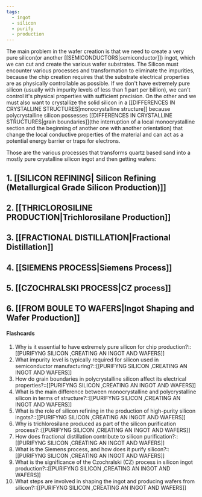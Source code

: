 ```yaml
---
tags:
  - ingot
  - silicon
  - purify
  - production
---
```

The main problem in the wafer creation is that we need to create a very pure silicon(or another [[SEMICONDUCTORS|semiconductor]]) ingot, which we can cut and create the various wafer substrates.
The Silicon must encounter various processes and transformation to eliminate the impurities, because the chip creation requires that the substrate electrical properties are as physically controllable as possible. If we don't have extremely pure silicon (usually with impurity levels of less than 1 part per billion), we can't control it's physical properties with sufficient precision. 
On the other and we must also want to crystallize the solid silicon in a [[DIFFERENCES IN CRYSTALLINE STRUCTURES|monocrystalline structure]] because polycrystalline silicon possesses [[DIFFERENCES IN CRYSTALLINE STRUCTURES|grain boundaries]](the interruption of a local monocrystalline section and the beginning of another one with another orientation) that change the local conductive properties of the material and can act as a potential energy barrier or traps for electrons.

Those are the various processes that transforms quartz based sand into a mostly pure crystalline silicon ingot and then getting wafers:

## 1. [[SILICON REFINING| Silicon Refining (Metallurgical Grade Silicon Production)]]
## 2. [[THRICLOROSILINE PRODUCTION|Trichlorosilane Production]]
## 3. [[FRACTIONAL DISTILLATION|Fractional Distillation]]
## 4. [[SIEMENS PROCESS|Siemens Process]]
## 5. [[CZOCHRALSKI PROCESS|CZ process]]
## 6. [[FROM BOULE TO WAFERS|Ingot Shaping and Wafer Production]]



#### Flashcards
1. Why is it essential to have extremely pure silicon for chip production?::[[PURIFYNG SILICON ,CREATING AN INGOT AND WAFERS]]
2. What impurity level is typically required for silicon used in semiconductor manufacturing?::[[PURIFYNG SILICON ,CREATING AN INGOT AND WAFERS]]
3. How do grain boundaries in polycrystalline silicon affect its electrical properties?::[[PURIFYNG SILICON ,CREATING AN INGOT AND WAFERS]]
4. What is the main difference between monocrystalline and polycrystalline silicon in terms of structure?::[[PURIFYNG SILICON ,CREATING AN INGOT AND WAFERS]]
5. What is the role of silicon refining in the production of high-purity silicon ingots?::[[PURIFYNG SILICON ,CREATING AN INGOT AND WAFERS]]
6. Why is trichlorosilane produced as part of the silicon purification process?::[[PURIFYNG SILICON ,CREATING AN INGOT AND WAFERS]]
7. How does fractional distillation contribute to silicon purification?::[[PURIFYNG SILICON ,CREATING AN INGOT AND WAFERS]]
8. What is the Siemens process, and how does it purify silicon?::[[PURIFYNG SILICON ,CREATING AN INGOT AND WAFERS]]
9. What is the significance of the Czochralski (CZ) process in silicon ingot production?::[[PURIFYNG SILICON ,CREATING AN INGOT AND WAFERS]]
10. What steps are involved in shaping the ingot and producing wafers from silicon?::[[PURIFYNG SILICON ,CREATING AN INGOT AND WAFERS]]


